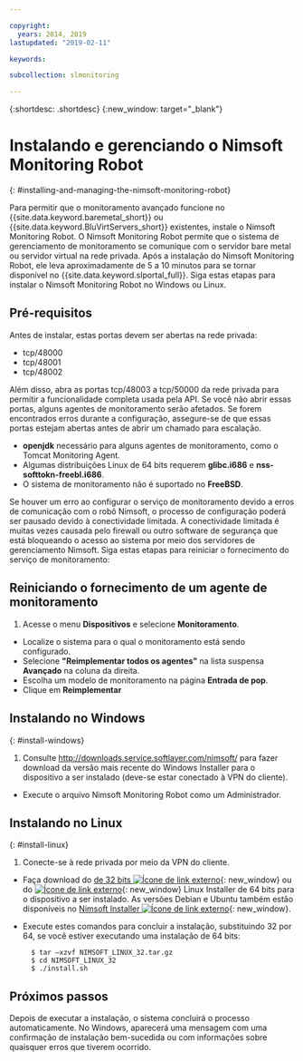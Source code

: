 ```yaml
---

copyright:
  years: 2014, 2019
lastupdated: "2019-02-11"

keywords:

subcollection: slmonitoring

---
```


{:shortdesc: .shortdesc}
{:new_window: target="_blank"}

# Instalando e gerenciando o Nimsoft Monitoring Robot
{: #installing-and-managing-the-nimsoft-monitoring-robot}

Para permitir que o monitoramento avançado funcione no {{site.data.keyword.baremetal_short}} ou {{site.data.keyword.BluVirtServers_short}} existentes, instale o Nimsoft Monitoring Robot. O Nimsoft Monitoring Robot permite que o sistema de gerenciamento de monitoramento se comunique com o servidor bare metal ou servidor virtual na rede privada. Após a instalação do Nimsoft Monitoring Robot, ele leva aproximadamente de 5 a 10 minutos para se tornar disponível no {{site.data.keyword.slportal_full}}. Siga estas etapas para instalar o Nimsoft Monitoring Robot no Windows ou Linux.

## Pré-requisitos

Antes de instalar, estas portas devem ser abertas na rede privada:

* tcp/48000
* tcp/48001
* tcp/48002

Além disso, abra as portas tcp/48003 a tcp/50000 da rede privada para permitir a funcionalidade completa usada pela API. Se você não abrir essas portas, alguns agentes de monitoramento serão afetados. Se forem encontrados erros durante a configuração, assegure-se de que essas portas estejam abertas antes de abrir um chamado para escalação.

* **openjdk** necessário para alguns agentes de monitoramento, como o Tomcat Monitoring Agent.
* Algumas distribuições Linux de 64 bits requerem **glibc.i686** e **nss-softtokn-freebl.i686**.
* O sistema de monitoramento não é suportado no **FreeBSD**.

Se houver um erro ao configurar o serviço de monitoramento devido a erros de comunicação com o robô Nimsoft, o processo de configuração poderá ser pausado devido à conectividade limitada. A conectividade limitada é muitas vezes causada pelo firewall ou outro software de segurança que está bloqueando o acesso ao sistema por meio dos servidores de gerenciamento Nimsoft.  Siga estas etapas para reiniciar o fornecimento do serviço de monitoramento:

## Reiniciando o fornecimento de um agente de monitoramento

1. Acesse o menu **Dispositivos** e selecione **Monitoramento**.
* Localize o sistema para o qual o monitoramento está sendo configurado.
* Selecione **"Reimplementar todos os agentes"** na lista suspensa **Avançado** na coluna da direita.
* Escolha um modelo de monitoramento na página **Entrada de pop**.
* Clique em **Reimplementar**

## Instalando no Windows
{: #install-windows}

1. Consulte http://downloads.service.softlayer.com/nimsoft/ para fazer download da versão mais recente do Windows Installer para o dispositivo a ser instalado (deve-se estar conectado à VPN do cliente).
* Execute o arquivo Nimsoft Monitoring Robot como um Administrador.

## Instalando no Linux
{: #install-linux}

1. Conecte-se à rede privada por meio da VPN do cliente.
* Faça download do [de 32 bits ![Ícone de link externo](../../icons/launch-glyph.svg "Ícone de link externo")](http://downloads.service.softlayer.com/nimsoft/NIMSOFT_LINUX_32.tar.gz){: new_window} ou do [ ![Ícone de link externo](../../icons/launch-glyph.svg "Ícone de link externo")](http://downloads.service.softlayer.com/nimsoft/NIMSOFT_LINUX_64.tar.gz){: new_window} Linux Installer de 64 bits para o dispositivo a ser instalado. As versões Debian e Ubuntu também estão disponíveis no [Nimsoft Installer ![Ícone de link externo](../../icons/launch-glyph.svg "Ícone de link externo")](http://downloads.service.softlayer.com/nimsoft/){: new_window}.
* Execute estes comandos para concluir a instalação, substituindo 32 por 64, se você estiver executando uma instalação de 64 bits:

        $ tar –xzvf NIMSOFT_LINUX_32.tar.gz
        $ cd NIMSOFT_LINUX_32
        $ ./install.sh

## Próximos passos

Depois de executar a instalação, o sistema concluirá o processo automaticamente. No Windows, aparecerá uma mensagem com uma confirmação de instalação bem-sucedida ou com informações sobre quaisquer erros que tiverem ocorrido.
